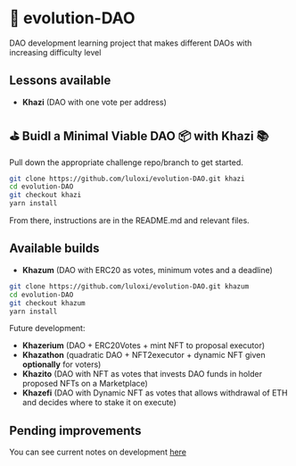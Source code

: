 # 🐣 evolution-DAO

DAO development learning project that makes different DAOs with increasing difficulty level

## Lessons available

- **Khazi** (DAO with one vote per address)

## ⛳️ Buidl a Minimal Viable DAO 📦 with Khazi 📚

Pull down the appropriate challenge repo/branch to get started.

```bash
git clone https://github.com/luloxi/evolution-DAO.git khazi
cd evolution-DAO
git checkout khazi
yarn install
```

From there, instructions are in the README.md and relevant files.

## Available builds

- **Khazum** (DAO with ERC20 as votes, minimum votes and a deadline)

```bash
git clone https://github.com/luloxi/evolution-DAO.git khazum
cd evolution-DAO
git checkout khazum
yarn install
```

Future development:

- **Khazerium** (DAO + ERC20Votes + mint NFT to proposal executor)
- **Khazathon** (quadratic DAO + NFT2executor + dynamic NFT given **optionally** for voters)
- **Khazito** (DAO with NFT as votes that invests DAO funds in holder proposed NFTs on a Marketplace)
- **Khazefi** (DAO with Dynamic NFT as votes that allows withdrawal of ETH and decides where to stake it on execute)

## Pending improvements

You can see current notes on development [here](https://lulox.notion.site/evolution-DAO-91a60bc9f6c449e6a1f163a380d575b1)
